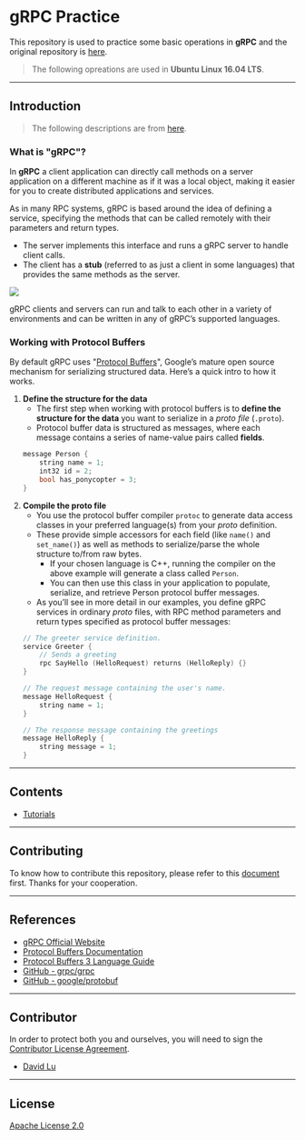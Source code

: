 # gRPC Practice

This repository is used to practice some basic operations in **gRPC** and the original repository is [here](https://github.com/grpc/grpc).

> The following opreations are used in **Ubuntu Linux 16.04 LTS**.

---
## Introduction

> The following descriptions are from [here](https://grpc.io/docs/guides/index.html).

### What is "gRPC"?

In **gRPC** a client application can directly call methods on a server application on a different machine as if it was a local object, making it easier for you to create distributed applications and services. 

As in many RPC systems, gRPC is based around the idea of defining a service, specifying the methods that can be called remotely with their parameters and return types. 
* The server implements this interface and runs a gRPC server to handle client calls. 
* The client has a **stub** (referred to as just a client in some languages) that provides the same methods as the server.

![](https://grpc.io/img/landing-2.svg)

gRPC clients and servers can run and talk to each other in a variety of environments and can be written in any of gRPC’s supported languages.

### Working with Protocol Buffers

By default gRPC uses "[Protocol Buffers](https://developers.google.com/protocol-buffers/docs/overview)", Google’s mature open source mechanism for serializing structured data. Here’s a quick intro to how it works.
1. **Define the structure for the data**
    * The first step when working with protocol buffers is to **define the structure for the data** you want to serialize in a *proto file* (`.proto`). 
    * Protocol buffer data is structured as messages, where each message contains a series of name-value pairs called **fields**.
    ```cpp
    message Person {
        string name = 1;
        int32 id = 2;
        bool has_ponycopter = 3;
    }
    ```
2. **Compile the proto file**
    * You use the protocol buffer compiler `protoc` to generate data access classes in your preferred language(s) from your *proto* definition.
    * These provide simple accessors for each field (like `name()` and `set_name()`) as well as methods to serialize/parse the whole structure to/from raw bytes.
        * If your chosen language is C++, running the compiler on the above example will generate a class called `Person`.
        * You can then use this class in your application to populate, serialize, and retrieve Person protocol buffer messages.
    * As you’ll see in more detail in our examples, you define gRPC services in ordinary *proto* files, with RPC method parameters and return types specified as protocol buffer messages:
    ```cpp
    // The greeter service definition.
    service Greeter {
        // Sends a greeting
        rpc SayHello (HelloRequest) returns (HelloReply) {}
    }

    // The request message containing the user's name.
    message HelloRequest {
        string name = 1;
    }

    // The response message containing the greetings
    message HelloReply {
        string message = 1;
    }
    ```

---
## Contents

* [Tutorials](src/tutorials)
  
---
## Contributing

To know how to contribute this repository, please refer to this [document](CONTRIBUTING.md) first. Thanks for your cooperation.

---
## References

* [gRPC Official Website](https://grpc.io/)
* [Protocol Buffers Documentation](https://developers.google.com/protocol-buffers/docs/overview)
* [Protocol Buffers 3 Language Guide](https://developers.google.com/protocol-buffers/docs/proto3)
* [GitHub - grpc/grpc](https://github.com/grpc/grpc)
* [GitHub - google/protobuf](https://github.com/google/protobuf/releases)

---
## Contributor

In order to protect both you and ourselves, you will need to sign the [Contributor License Agreement](https://identity.linuxfoundation.org/projects/cncf).

* [David Lu](https://github.com/yungshenglu)

---
## License

[Apache License 2.0](LICENSE)